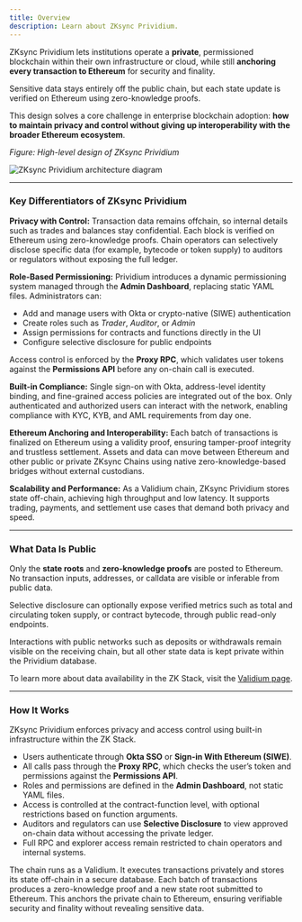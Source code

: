 ```yaml
---
title: Overview
description: Learn about ZKsync Prividium.
---
```


ZKsync Prividium lets institutions operate a **private**, permissioned blockchain within their own infrastructure or cloud,
while still **anchoring every transaction to Ethereum** for security and finality.

Sensitive data stays entirely off the public chain, but each state update is verified on Ethereum using zero-knowledge proofs.

This design solves a core challenge in enterprise blockchain adoption:
**how to maintain privacy and control without giving up interoperability with the broader Ethereum ecosystem**.

*Figure: High-level design of ZKsync Prividium*

![ZKsync Prividium architecture diagram](/images/zk-stack/how-prividium-works.png)

---

### Key Differentiators of ZKsync Prividium

**Privacy with Control:**
Transaction data remains offchain, so internal details such as trades and balances stay confidential.
Each block is verified on Ethereum using zero-knowledge proofs.
Chain operators can selectively disclose specific data (for example, bytecode or token supply) to auditors or regulators without exposing the full ledger.

**Role-Based Permissioning:**
Prividium introduces a dynamic permissioning system managed through the **Admin Dashboard**, replacing static YAML files.
Administrators can:

- Add and manage users with Okta or crypto-native (SIWE) authentication
- Create roles such as *Trader*, *Auditor*, or *Admin*
- Assign permissions for contracts and functions directly in the UI
- Configure selective disclosure for public endpoints

Access control is enforced by the **Proxy RPC**, which validates user tokens against the **Permissions API** before any on-chain call is executed.

**Built-in Compliance:**
Single sign-on with Okta, address-level identity binding, and fine-grained access policies are integrated out of the box.
Only authenticated and authorized users can interact with the network, enabling compliance with KYC, KYB, and AML requirements from day one.

**Ethereum Anchoring and Interoperability:**
Each batch of transactions is finalized on Ethereum using a validity proof, ensuring tamper-proof integrity and trustless settlement.
Assets and data can move between Ethereum and other public or private ZKsync Chains
using native zero-knowledge-based bridges without external custodians.

**Scalability and Performance:**
As a Validium chain, ZKsync Prividium stores state off-chain, achieving high throughput and low latency.
It supports trading, payments, and settlement use cases that demand both privacy and speed.

---

### What Data Is Public

Only the **state roots** and **zero-knowledge proofs** are posted to Ethereum.
No transaction inputs, addresses, or calldata are visible or inferable from public data.

Selective disclosure can optionally expose verified metrics such as total and circulating token supply, or contract bytecode,
through public read-only endpoints.

Interactions with public networks such as deposits or withdrawals remain visible on the receiving chain,
but all other state data is kept private within the Prividium database.

To learn more about data availability in the ZK Stack, visit the [Validium page](/zk-stack/customizations/validium).

---

### How It Works

ZKsync Prividium enforces privacy and access control using built-in infrastructure within the ZK Stack.

- Users authenticate through **Okta SSO** or **Sign-in With Ethereum (SIWE)**.
- All calls pass through the **Proxy RPC**, which checks the user’s token and permissions against the **Permissions API**.
- Roles and permissions are defined in the **Admin Dashboard**, not static YAML files.
- Access is controlled at the contract-function level, with optional restrictions based on function arguments.
- Auditors and regulators can use **Selective Disclosure** to view approved on-chain data without accessing the private ledger.
- Full RPC and explorer access remain restricted to chain operators and internal systems.

The chain runs as a Validium. It executes transactions privately and stores its state off-chain in a secure database.
Each batch of transactions produces a zero-knowledge proof and a new state root submitted to Ethereum.
This anchors the private chain to Ethereum, ensuring verifiable security and finality without revealing sensitive data.
